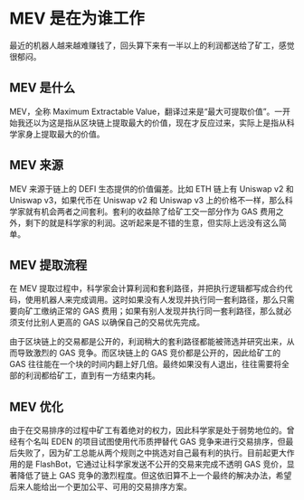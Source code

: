 # MEV 是在为谁工作

最近的机器人越来越难赚钱了，回头算下来有一半以上的利润都送给了矿工，感觉很郁闷。

## MEV 是什么

MEV，全称 Maximum Extractable Value，翻译过来是“最大可提取价值”。一开始我还以为这是指从区块链上提取最大的价值，现在才反应过来，实际上是指从科学家身上提取最大的价值。

## MEV 来源

MEV 来源于链上的 DEFI 生态提供的价值偏差。比如 ETH 链上有 Uniswap v2 和 Uniswap v3，如果代币在 Uniswap v2 和 Uniswap v3 上的价格不一样，那么科学家就有机会两者之间套利。套利的收益除了给矿工交一部分作为 GAS 费用之外，剩下的就是科学家的利润。这听起来是不错的生意，但实际上远没有这么简单。

## MEV 提取流程

在 MEV 提取过程中，科学家会计算利润和套利路径，并把执行逻辑都写成合约代码，使用机器人来完成调用。这时如果没有人发现并执行同一套利路径，那么只需要向矿工缴纳正常的 GAS 费用；如果有别人发现并执行同一套利路径，那么就必须支付比别人更高的 GAS 以确保自己的交易优先完成。

由于区块链上的交易都是公开的，利润稍大的套利路径都能被筛选并研究出来，从而导致激烈的 GAS 竞争。而区块链上的 GAS 竞价都是公开的，因此给矿工的 GAS 往往能在一个块的时间内翻上好几倍。最终如果没有人退出，往往需要将全部的利润都给矿工，直到有一方结束内耗。

## MEV 优化

由于在交易排序的过程中矿工有着绝对的权力，因此科学家是处于弱势地位的。曾经有个名叫 EDEN 的项目试图使用代币质押替代 GAS 竞争来进行交易排序，但最后失败了，因为矿工总能从两个规则之中挑选对自己最有利的执行。目前起更大作用的是 FlashBot，它通过让科学家发送不公开的交易来完成不透明 GAS 竞价，显著降低了链上 GAS 竞争的激烈程度。但这依旧算不上一个最终的解决办法，希望后来人能给出一个更加公平、可用的交易排序方案。